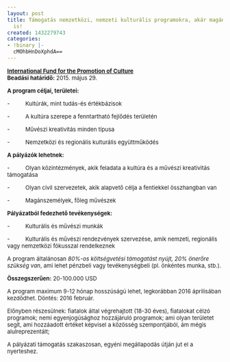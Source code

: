 ```yaml
---
layout: post
title: Támogatás nemzetközi, nemzeti kulturális programokra, akár magányszemélyeknek
  is!
created: 1432279743
categories:
- !binary |-
  cMOhbHnDoXphdA==
---
```

<div id="site-name"><strong><span style="font-size: small;"><a href="https://en.unesco.org/ifpc/" title="Home">International Fund for the Promotion of Culture</a></span></strong></div><div><span style="font-size: small;"><strong>Beadási határidő:</strong> 2015. május 29.</span></div><p><span style="font-size: small;"><strong>A program céljai, területei:</strong></span></p><p><span style="font-size: small;">-&nbsp;&nbsp;&nbsp;&nbsp;&nbsp;&nbsp;&nbsp;&nbsp;&nbsp; Kultúrák, mint tudás-és értékbázisok</span></p><p><span style="font-size: small;">-&nbsp;&nbsp;&nbsp;&nbsp;&nbsp;&nbsp;&nbsp;&nbsp;&nbsp; A kultúra szerepe a fenntartható fejlődés területén</span></p><p><span style="font-size: small;">-&nbsp;&nbsp;&nbsp;&nbsp;&nbsp;&nbsp;&nbsp;&nbsp;&nbsp; Művészi kreativitás minden típusa</span></p><p><span style="font-size: small;">-&nbsp;&nbsp;&nbsp;&nbsp;&nbsp;&nbsp;&nbsp;&nbsp;&nbsp; Nemzetközi és regionális kulturális együttműködés<!--break--></span></p><p><span style="font-size: small;"><strong>A pályázók lehetnek:</strong></span></p><p><span style="font-size: small;">-&nbsp;&nbsp;&nbsp;&nbsp;&nbsp;&nbsp;&nbsp;&nbsp;&nbsp; Olyan közintézmények, akik feladata a kultúra és a művészi kreativitás támogatása</span></p><p><span style="font-size: small;">-&nbsp;&nbsp;&nbsp;&nbsp;&nbsp;&nbsp;&nbsp;&nbsp;&nbsp; Olyan civil szervezetek, akik alapvető célja a fentiekkel összhangban van</span></p><p><span style="font-size: small;">-&nbsp;&nbsp;&nbsp;&nbsp;&nbsp;&nbsp;&nbsp;&nbsp;&nbsp; Magánszemélyek, főleg művészek</span></p><p><span style="font-size: small;"><strong>Pályázatból fedezhető tevékenységek:</strong></span></p><p><span style="font-size: small;">-&nbsp;&nbsp;&nbsp;&nbsp;&nbsp;&nbsp;&nbsp;&nbsp;&nbsp; Kulturális és művészi munkák</span></p><p><span style="font-size: small;">-&nbsp;&nbsp;&nbsp;&nbsp;&nbsp;&nbsp;&nbsp;&nbsp;&nbsp; Kulturális és művészi rendezvények szervezése, amik nemzeti, regionális vagy nemzetközi fókusszal rendelkeznek</span></p><p><span style="font-size: small;">A program általánosan <em>80%-os költségvetési támogatást nyújt, 20% önerőre szükség van</em>, ami lehet pénzbeli vagy tevékenységbeli (pl. önkéntes munka, stb.).</span></p><p><span style="font-size: small;"><strong>Összegszerűen:</strong> 20-100.000 USD</span></p><p><span style="font-size: small;">A program maximum 9-12 hónap hosszúságú lehet, legkorábban 2016 áprilisában kezdődhet. Döntés: 2016 február.</span></p><p><span style="font-size: small;">Előnyben részesülnek: fiatalok által végrehajtott (18-30 éves), fiatalokat célzó programok; nemi egyenjogúsághoz hozzájáruló programok; ami olyan területet segít, ami hozzáadott értéket képvisel a közösség szempontjából, ám mégis alulreprezentált;</span></p><p><span style="font-size: small;">A pályázati támogatás szakaszosan, egyéni megállapodás útján jut el a nyerteshez.</span></p>
